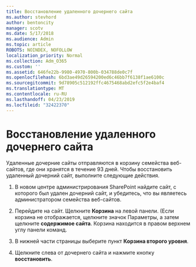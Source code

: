 ```yaml
---
title: Восстановление удаленного дочернего сайта
ms.author: stevhord
author: bentoncity
manager: scotv
ms.date: 5/17/2018
ms.audience: Admin
ms.topic: article
ROBOTS: NOINDEX, NOFOLLOW
localization_priority: Normal
ms.collection: Adm_O365
ms.custom: ''
ms.assetid: 646fe22b-9980-4970-800b-034788de0c7f
ms.openlocfilehash: 6bd3ae49d26594200ed6c46bb7f6138f1ae6100c
ms.sourcegitcommit: 9d78905c512192ffc4675468abd2efc5f2e4baf4
ms.translationtype: MT
ms.contentlocale: ru-RU
ms.lasthandoff: 04/23/2019
ms.locfileid: "32422370"
---
```

# <a name="restore-a-deleted-subsite"></a>Восстановление удаленного дочернего сайта

Удаленные дочерние сайты отправляются в корзину семейства веб-сайтов, где они хранятся в течение 93 дней. Чтобы восстановить удаленный дочерний сайт, выполните следующие действия.
  
1. В новом центре администрирования SharePoint найдите сайт, с которого был удален дочерний сайт, и убедитесь, что вы являетесь администратором семейства веб-сайтов. 
    
2. Перейдите на сайт. Щелкните **Корзина** на левой панели. (Если корзина не отображается, щелкните значок Параметры, а затем щелкните **содержимое сайта**. Корзина находится в правом верхнем углу панели команд.
    
3. В нижней части страницы выберите пункт **Корзина второго уровня**.
    
4. Щелкните слева от дочернего сайта и нажмите кнопку **восстановить**.
    

